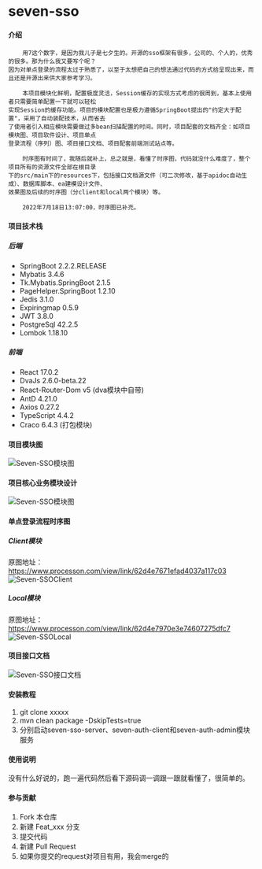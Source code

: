 # seven-sso

#### 介绍


```
    用7这个数字，是因为我儿子是七夕生的。开源的sso框架有很多，公司的、个人的，优秀的很多。那为什么我又要写个呢？
因为对单点登录的流程太过于熟悉了，以至于太想把自己的想法通过代码的方式给呈现出来，而且还是开源出来供大家参考学习。

    本项目模块化鲜明，配置极度灵活，Session缓存的实现方式考虑的很周到，基本上使用者只需要简单配置一下就可以轻松
实现Session的缓存功能。项目的模块配置也是极力遵循SpringBoot提出的"约定大于配置"，采用了自动装配技术，从而省去
了使用者引入相应模块需要做过多bean扫描配置的时间。同时，项目配套的文档齐全：如项目模块图、项目软件设计、项目单点
登录流程（序列）图、项目接口文档、项目配套前端测试站点等。

    时序图有时间了，我随后就补上，总之就是，看懂了时序图，代码就没什么难度了，整个项目所有的资源文件全部在根目录
下的src/main下的resources下，包括接口文档源文件（可二次修改，基于apidoc自动生成）、数据库脚本、ea建模设计文件、
效果图及后续的时序图（分client和local两个模块）等。
    
    2022年7月18日13:07:00，时序图已补充。
```

#### 项目技术栈

##### 后端
- SpringBoot 2.2.2.RELEASE 
- Mybatis 3.4.6 
- Tk.Mybatis.SpringBoot 2.1.5
- PageHelper.SpringBoot 1.2.10
- Jedis 3.1.0
- Expiringmap 0.5.9
- JWT 3.8.0
- PostgreSql 42.2.5
- Lombok 1.18.10
##### 前端
- React 17.0.2
- DvaJs 2.6.0-beta.22
- React-Router-Dom v5 (dva模块中自带) 
- AntD 4.21.0
- Axios 0.27.2
- TypeScript 4.4.2
- Craco 6.4.3 (打包模块)

#### 项目模块图

![Seven-SSO模块图](https://gitee.com/appleyk/seven-sso/raw/master/src/main/resources/static/images/1.modules.png)

#### 项目核心业务模块设计

![Seven-SSO模块图](https://gitee.com/appleyk/seven-sso/raw/master/src/main/resources/static/images/3.design.png)

#### 单点登录流程时序图

##### Client模块
原图地址：https://www.processon.com/view/link/62d4e7671efad4037a117c03
![Seven-SSOClient](https://gitee.com/appleyk/seven-sso/raw/v1.0/src/main/resources/static/sequence/1.client%C2%B7module.png)

##### Local模块
原图地址：https://www.processon.com/view/link/62d4e7970e3e74607275dfc7
![Seven-SSOLocal](https://gitee.com/appleyk/seven-sso/raw/v1.0/src/main/resources/static/sequence/2.local%C2%B7module.png)

#### 项目接口文档

![Seven-SSO接口文档](https://gitee.com/appleyk/seven-sso/raw/master/src/main/resources/static/images/2.apidoc.jpg)

#### 安装教程

1.  git clone xxxxx 
2.  mvn clean package -DskipTests=true
3.  分别启动seven-sso-server、seven-auth-client和seven-auth-admin模块服务

#### 使用说明

没有什么好说的，跑一遍代码然后看下源码调一调跟一跟就看懂了，很简单的。

#### 参与贡献

1.  Fork 本仓库
2.  新建 Feat_xxx 分支
3.  提交代码
4.  新建 Pull Request
5.  如果你提交的request对项目有用，我会merge的


